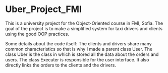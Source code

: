 # Uber_Project_FMI

This is a university project for the Object-Oriented course in FMI, Sofia.
The goal of the project is to make a simplified system for taxi drivers and clients using the good OOP practices.

Some details about the code itself:
The clients and drivers share many common characteristics so that is why I made a parent class User.
The class Uber is the class in which is stored all the data about the orders and users.
The class Executer is responsible for the user interface. It also directly links the orders to the clients and the drivers.
